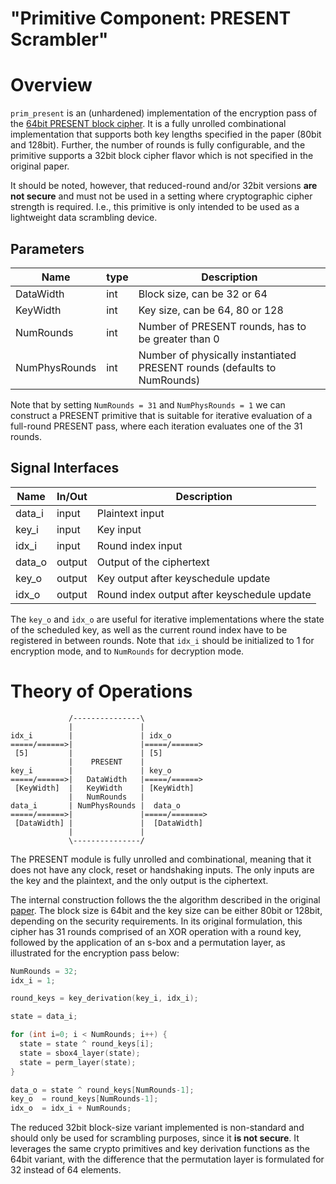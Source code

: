 # "Primitive Component: PRESENT Scrambler"

# Overview

`prim_present` is an (unhardened) implementation of the encryption pass of the [64bit PRESENT block cipher](https://en.wikipedia.org/wiki/PRESENT).
It is a fully unrolled combinational implementation that supports both key lengths specified in the paper (80bit and 128bit).
Further, the number of rounds is fully configurable, and the primitive supports a 32bit block cipher flavor which is not specified in the original paper.

It should be noted, however, that reduced-round and/or 32bit versions **are not secure** and must not be used in a setting where cryptographic cipher strength is required.
I.e., this primitive is only intended to be used as a lightweight data scrambling device.

## Parameters

Name          | type   | Description
--------------|--------|----------------------------------------------------------
DataWidth     | int    | Block size, can be 32 or 64
KeyWidth      | int    | Key size, can be 64, 80 or 128
NumRounds     | int    | Number of PRESENT rounds, has to be greater than 0
NumPhysRounds | int    | Number of physically instantiated PRESENT rounds (defaults to NumRounds)

Note that by setting `NumRounds = 31` and `NumPhysRounds = 1` we can construct a PRESENT primitive that is suitable for iterative evaluation of a full-round PRESENT pass, where each iteration evaluates one of the 31 rounds.

## Signal Interfaces

Name         | In/Out | Description
-------------|--------|---------------------------------
data_i       | input  | Plaintext input
key_i        | input  | Key input
idx_i        | input  | Round index input
data_o       | output | Output of the ciphertext
key_o        | output | Key output after keyschedule update
idx_o        | output | Round index output after keyschedule update

The `key_o` and `idx_o` are useful for iterative implementations where the state of the scheduled key, as well as the current round index have to be registered in between rounds.
Note that `idx_i` should be initialized to 1 for encryption mode, and to `NumRounds` for decryption mode.

# Theory of Operations

```
             /---------------\
             |               |
idx_i        |               | idx_o
=====/======>|               |=====/======>
 [5]         |               | [5]
             |    PRESENT    |
key_i        |               | key_o
=====/======>|   DataWidth   |=====/======>
 [KeyWidth]  |   KeyWidth    | [KeyWidth]
             |   NumRounds   |
data_i       | NumPhysRounds |  data_o
=====/======>|               |=====/=======>
 [DataWidth] |               |  [DataWidth]
             |               |
             \---------------/
```

The PRESENT module is fully unrolled and combinational, meaning that it does not have any clock, reset or handshaking inputs.
The only inputs are the key and the plaintext, and the only output is the ciphertext.

The internal construction follows the the algorithm described in the original [paper](http://www.lightweightcrypto.org/present/present_ches2007.pdf).
The block size is 64bit and the key size can be either 80bit or 128bit, depending on the security requirements.
In its original formulation, this cipher has 31 rounds comprised of an XOR operation with a round key, followed by the application of an s-box and a permutation layer, as illustrated for the encryption pass below:

```c++
NumRounds = 32;
idx_i = 1;

round_keys = key_derivation(key_i, idx_i);

state = data_i;

for (int i=0; i < NumRounds; i++) {
  state = state ^ round_keys[i];
  state = sbox4_layer(state);
  state = perm_layer(state);
}

data_o = state ^ round_keys[NumRounds-1];
key_o  = round_keys[NumRounds-1];
idx_o  = idx_i + NumRounds;
```

The reduced 32bit block-size variant implemented is non-standard and should only be used for scrambling purposes, since it **is not secure**.
It leverages the same crypto primitives and key derivation functions as the 64bit variant, with the difference that the permutation layer is formulated for 32 instead of 64 elements.
